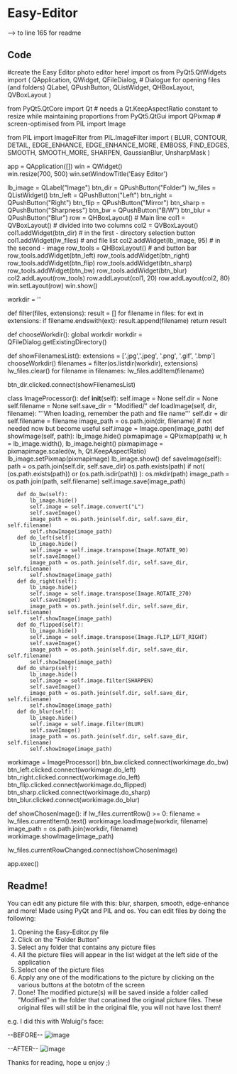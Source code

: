 # Easy-Editor

--> to line 165 for readme


Code
---------------------------------------------------------------------------------------------------------------
   #create the Easy Editor photo editor here!
   import os
   from PyQt5.QtWidgets import (
      QApplication, QWidget,
      QFileDialog, # Dialogue for opening files (and folders)
      QLabel, QPushButton, QListWidget,
      QHBoxLayout, QVBoxLayout
   )

   from PyQt5.QtCore import Qt # needs a Qt.KeepAspectRatio constant to resize while maintaining proportions
   from PyQt5.QtGui import QPixmap # screen-optimised
   from PIL import Image

   from PIL import ImageFilter
   from PIL.ImageFilter import (
   BLUR, CONTOUR, DETAIL, EDGE_ENHANCE, EDGE_ENHANCE_MORE,
   EMBOSS, FIND_EDGES, SMOOTH, SMOOTH_MORE, SHARPEN,
   GaussianBlur, UnsharpMask
   )

   app = QApplication([])
   win = QWidget()      
   win.resize(700, 500)
   win.setWindowTitle('Easy Editor')

   lb_image = QLabel("Image")
   btn_dir = QPushButton("Folder")
   lw_files = QListWidget()
   btn_left = QPushButton("Left")
   btn_right = QPushButton("Right")
   btn_flip = QPushButton("Mirror")
   btn_sharp = QPushButton("Sharpness")
   btn_bw = QPushButton("B/W")
   btn_blur = QPushButton("Blur")
   row = QHBoxLayout()          # Main line
   col1 = QVBoxLayout()         # divided into two columns
   col2 = QVBoxLayout()
   col1.addWidget(btn_dir)      # in the first - directory selection button
   col1.addWidget(lw_files)     # and file list
   col2.addWidget(lb_image, 95) # in the second - image
   row_tools = QHBoxLayout()    # and button bar
   row_tools.addWidget(btn_left)
   row_tools.addWidget(btn_right)
   row_tools.addWidget(btn_flip)
   row_tools.addWidget(btn_sharp)
   row_tools.addWidget(btn_bw)
   row_tools.addWidget(btn_blur)
   col2.addLayout(row_tools)
   row.addLayout(col1, 20)
   row.addLayout(col2, 80)
   win.setLayout(row)
   win.show()

   workdir = ''

   def filter(files, extensions):
      result = []
      for filename in files:
          for ext in extensions:
              if filename.endswith(ext):
                  result.append(filename)
      return result

   def chooseWorkdir():
      global workdir
      workdir = QFileDialog.getExistingDirectory()

   def showFilenamesList():
       extensions = ['.jpg','.jpeg', '.png', '.gif', '.bmp']
       chooseWorkdir()
       filenames = filter(os.listdir(workdir), extensions)
       lw_files.clear()
       for filename in filenames:
           lw_files.addItem(filename)

   btn_dir.clicked.connect(showFilenamesList)

   class ImageProcessor():
       def __init__(self):
           self.image = None
           self.dir = None
           self.filename = None
           self.save_dir = "Modified/"
       def loadImage(self, dir, filename):
           '''When loading, remember the path and file name'''
           self.dir = dir
           self.filename = filename
           image_path = os.path.join(dir, filename)    # not needed now but become useful
           self.image = Image.open(image_path)
       def showImage(self, path):
           lb_image.hide()
           pixmapimage = QPixmap(path)
           w, h = lb_image.width(), lb_image.height()
           pixmapimage = pixmapimage.scaled(w, h, Qt.KeepAspectRatio)
           lb_image.setPixmap(pixmapimage)
           lb_image.show()
       def saveImage(self):
           path = os.path.join(self.dir, self.save_dir)
           os.path.exists(path)
           if not( (os.path.exists(path)) or (os.path.isdir(path)) ):
               os.mkdir(path)
           image_path = os.path.join(path, self.filename)
           self.image.save(image_path)

       def do_bw(self):
           lb_image.hide()
           self.image = self.image.convert("L")
           self.saveImage()
           image_path = os.path.join(self.dir, self.save_dir, self.filename)
           self.showImage(image_path)
       def do_left(self):
           lb_image.hide()
           self.image = self.image.transpose(Image.ROTATE_90)
           self.saveImage()
           image_path = os.path.join(self.dir, self.save_dir, self.filename)
           self.showImage(image_path)
       def do_right(self):
           lb_image.hide()
           self.image = self.image.transpose(Image.ROTATE_270)
           self.saveImage()
           image_path = os.path.join(self.dir, self.save_dir, self.filename)
           self.showImage(image_path)
       def do_flipped(self):
           lb_image.hide()
           self.image = self.image.transpose(Image.FLIP_LEFT_RIGHT)
           self.saveImage()
           image_path = os.path.join(self.dir, self.save_dir, self.filename)
           self.showImage(image_path)
       def do_sharp(self):
           lb_image.hide()
           self.image = self.image.filter(SHARPEN)
           self.saveImage()
           image_path = os.path.join(self.dir, self.save_dir, self.filename)
           self.showImage(image_path)
       def do_blur(self):
           lb_image.hide()
           self.image = self.image.filter(BLUR)
           self.saveImage()
           image_path = os.path.join(self.dir, self.save_dir, self.filename)
           self.showImage(image_path)

   workimage = ImageProcessor()
   btn_bw.clicked.connect(workimage.do_bw)
   btn_left.clicked.connect(workimage.do_left)
   btn_right.clicked.connect(workimage.do_left)
   btn_flip.clicked.connect(workimage.do_flipped)
   btn_sharp.clicked.connect(workimage.do_sharp)
   btn_blur.clicked.connect(workimage.do_blur)

   def showChosenImage():
      if lw_files.currentRow() >= 0:
          filename = lw_files.currentItem().text()
          workimage.loadImage(workdir, filename)
          image_path = os.path.join(workdir, filename)
          workimage.showImage(image_path)

   lw_files.currentRowChanged.connect(showChosenImage)

   app.exec()
   
   
Readme!
--------------------------------------------------------------------------------------------------
You can edit any picture file with this: blur, sharpen, smooth, edge-enhance and more!
Made using PyQt and PIL and os.
You can edit files by doing the following:

1. Opening the Easy-Editor.py file
2. Click on the "Folder Button"
3. Select any folder that contains any picture files
4. All the picture files will appear in the list widget at the left side of the application
5. Select one of the picture files
6. Apply any one of the modifications to the picture by clicking on the various buttons at the bototm of the screen
7. Done! The modified picture(s) will be saved inside a folder called "Modified" in the folder that conatined the original picture files. These original files will still be in the original file, you will not have lost them!


e.g. I did this with Waluigi's face:



--BEFORE--
![image](https://user-images.githubusercontent.com/85016636/120067386-3ea98080-c073-11eb-86b2-6033f9d4b99e.png)

--AFTER--
![image](https://user-images.githubusercontent.com/85016636/120067460-98aa4600-c073-11eb-89dc-1684f22c6e82.png)

Thanks for reading, hope u enjoy ;)
